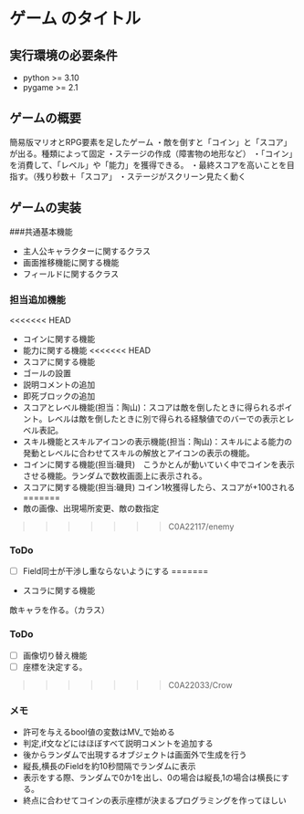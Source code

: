 # ゲーム のタイトル
## 実行環境の必要条件
* python >= 3.10
* pygame >= 2.1

## ゲームの概要
簡易版マリオとRPG要素を足したゲーム
・敵を倒すと「コイン」と「スコア」が出る。種類によって固定
・ステージの作成（障害物の地形など）
・「コイン」を消費して、「レベル」や「能力」を獲得できる。
・最終スコアを高いことを目指す。（残り秒数＋「スコア」
・ステージがスクリーン見たく動く

## ゲームの実装
###共通基本機能
* 主人公キャラクターに関するクラス
* 画面推移機能に関する機能
* フィールドに関するクラス

### 担当追加機能
<<<<<<< HEAD
* コインに関する機能
* 能力に関する機能
<<<<<<< HEAD
* スコアに関する機能
* ゴールの設置
* 説明コメントの追加
* 即死ブロックの追加
* スコアとレベル機能(担当：陶山)：スコアは敵を倒したときに得られるポイント。レベルは敵を倒したときに別で得られる経験値でのバーでの表示とレベル表記。
* スキル機能とスキルアイコンの表示機能(担当：陶山)：スキルによる能力の発動とレベルに合わせてスキルの解放とアイコンの表示の機能。
* コインに関する機能(担当:磯貝)　こうかとんが動いていく中でコインを表示させる機能。ランダムで数枚画面上に表示される。
* スコアに関する機能(担当:磯貝)  コイン1枚獲得したら、スコアが+100される
=======
* 敵の画像、出現場所変更、敵の数指定
>>>>>>> C0A22117/enemy
### ToDo
- [ ] Field同士が干渉し重ならないようにする
=======
* スコラに関する機能

敵キャラを作る。（カラス）
### ToDo
- [ ] 画像切り替え機能
- [ ] 座標を決定する。
>>>>>>> C0A22033/Crow
### メモ
* 許可を与えるbool値の変数はMV_で始める
* 判定,if文などにはほぼすべて説明コメントを追加する
* 後からランダムで出現するオブジェクトは画面外で生成を行う
* 縦長,横長のFieldを約10秒間隔でランダムに表示
* 表示をする際、ランダムで0か1を出し、0の場合は縦長,1の場合は横長にする。
* 終点に合わせてコインの表示座標が決まるプログラミングを作ってほしい
